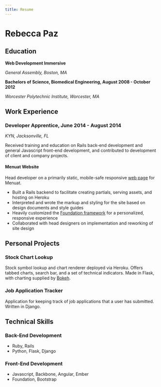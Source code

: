 ```yaml
---
title: Resume
---
```


# Rebecca Paz



## Education

**Web Development Immersive**

*General Assembly, Boston, MA*

**Bachelors of Science, Biomedical Engineering, August 2008 - October 2012**

*Worcester Polytechnic Institute, Worcester, MA*



## Work Experience

### Developer Apprentice, June 2014 - August 2014
*KYN, Jacksonville, FL*

Received training and education on Rails back-end development and general Javascript front-end development, and contributed to development of client and company projects.

#### Menuat Website

Head developer on a primarily static, mobile-safe responsive [web page](http://www.menuat.com) for Menuat.

* Built a Rails backend to facilitate creating partials, serving assets, and hosting on Heroku
* Interpreted and wrote the markup and styling for the site based on design documents and style guides
* Heavily customized the [Foundation framework](http://foundation.zurb.com/) for a personalized, responsive experience
* Collaborated with head designers on implementation and reworking of site design



## Personal Projects

### Stock Chart Lookup

Stock symbol lookup and chart renderer deployed via Heroku. Offers tabbed charts, search bar, and a set of technical indicators. Made in Flask, with charting supplied by [Bokeh](http://bokeh.pydata.org/).

### Job Application Tracker

Application for keeping track of job applications that a user has submitted. Written in Django.



## Technical Skills

### Back-End Development

* Ruby, Rails
* Python, Flask, Django

### Front-End Development
* Javascript, Backbone, Angular, Ember
* Foundation, Bootstrap